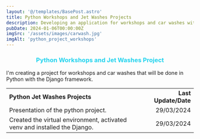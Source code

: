 ```yaml
---
layout: '@/templates/BasePost.astro'
title: Python Workshops and Jet Washes Projects
description: Developing an application for workshops and car washes with Python and Django.
pubDate: 2024-01-06T00:00:00Z
imgSrc: '/assets/images/carwash.jpg'
imgAlt: 'python_project_workshops'
---
```


<h3 style="color: rgb(34, 211, 238); text-align: center;">Python Workshops and Jet Washes Project</h3>

I'm creating a project for workshops and car washes that will be done in Python with the Django framework.

<table>
  <tr>
    <td><strong>Python Jet Washes Projects</strong></td>
    <td style="text-align: right;"><strong>Last Update/Date</strong></td>
  </tr>
  <tr>
    <td>Presentation of the python project.</td>
<td style="text-align: right;">29/03/2024</td>
  </tr>
  <tr>
    <td>Created the virtual environment, activated venv and installed the Django.</td>
<td style="text-align: right;">29/03/2024</td>
  </tr>
</table>